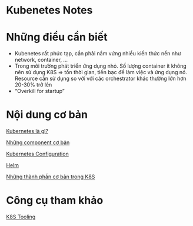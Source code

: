 # Kubenetes Notes

# Những điều cần biết

- Kubenetes rất phức tạp, cần phải nắm vứng nhiều kiến thức nền như network, container, …
- Trong môi trường phát triển ứng dụng nhỏ. Số lượng container ít không nên sử dụng K8S ⇒ tốn thời gian, tiền bạc để làm việc và ứng dụng nó. Resource cần sử dụng so với với các orchestrator khác thường lớn hơn 20-30% trở lên
- “Overkill for startup”

# Nội dung cơ bản

[Kubernetes là gì?](Kubernetes%20là%20gì.md)

[Những component cơ bản](Những%20component%20cơ%20bản.md)

[Kubernetes Configuration](Kubernetes%20Configuration.md)

[Helm](Helm.md)

[Những thành phần cơ bản trong K8S](Những%20thành%20phần%20cơ%20bản%20trong%20K8S.md)

# Công cụ tham khảo

[K8S Tooling](K8S%20Tooling.md)